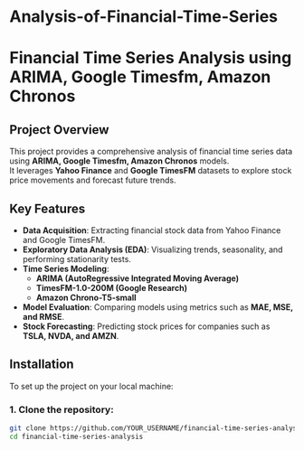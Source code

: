 # Analysis-of-Financial-Time-Series

# Financial Time Series Analysis using ARIMA, Google Timesfm, Amazon Chronos

## Project Overview
This project provides a comprehensive analysis of financial time series data using **ARIMA, Google Timesfm, Amazon Chronos** models.  
It leverages **Yahoo Finance** and **Google TimesFM** datasets to explore stock price movements and forecast future trends.

## Key Features
- **Data Acquisition**: Extracting financial stock data from Yahoo Finance and Google TimesFM.
- **Exploratory Data Analysis (EDA)**: Visualizing trends, seasonality, and performing stationarity tests.
- **Time Series Modeling**:
  - **ARIMA (AutoRegressive Integrated Moving Average)**
  - **TimesFM-1.0-200M (Google Research)**
  - **Amazon Chrono-T5-small**
- **Model Evaluation**: Comparing models using metrics such as **MAE, MSE, and RMSE**.
- **Stock Forecasting**: Predicting stock prices for companies such as **TSLA, NVDA, and AMZN**.

## Installation
To set up the project on your local machine:

### 1. Clone the repository:
```bash
git clone https://github.com/YOUR_USERNAME/financial-time-series-analysis.git
cd financial-time-series-analysis
